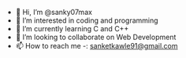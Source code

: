 - 👋 Hi, I’m @sanky07max
- 👀 I’m interested in coding and programming
- 🌱 I’m currently learning C and C++
- 💞️ I’m looking to collaborate on Web Development
- 📫 How to reach me -: sanketkawle91@gmail.com

<!---
sanky07max/sanky07max is a ✨ special ✨ repository because its `README.md` (this file) appears on your GitHub profile.
You can click the Preview link to take a look at your changes.
--->
